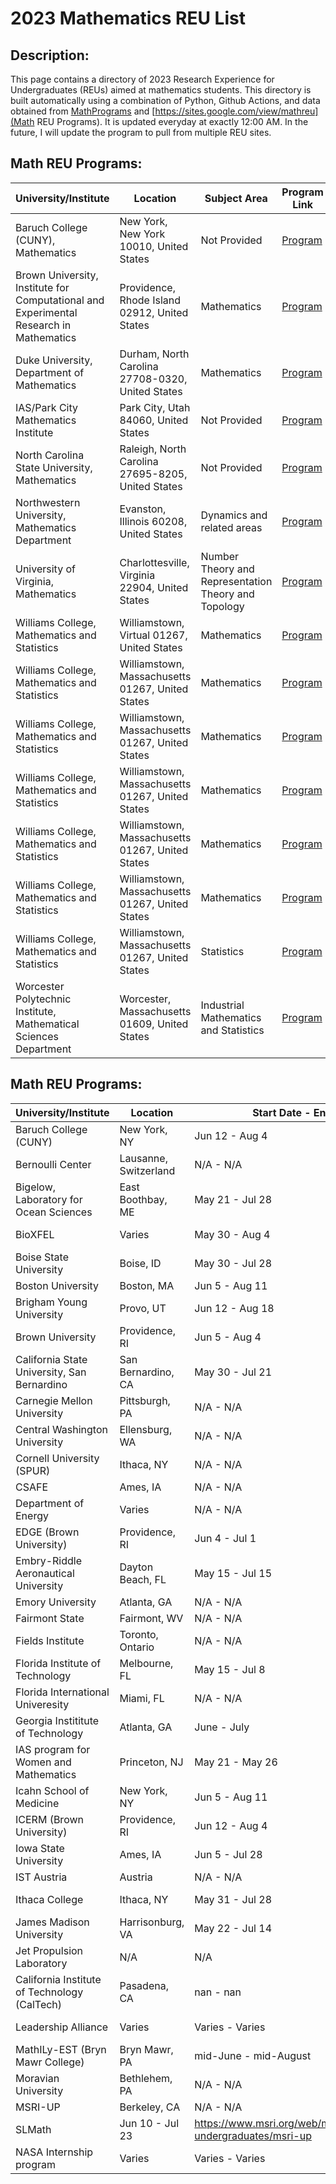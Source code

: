 # 2023 Mathematics REU List
## Description: 
This page contains a directory of 2023 Research Experience for Undergraduates (REUs) aimed at mathematics students. This directory is built automatically using a combination of Python, Github Actions, and data obtained from [MathPrograms](https://www.mathprograms.org) and [https://sites.google.com/view/mathreu](Math REU Programs). It is updated everyday at exactly 12:00 AM. In the future, I will update the program to pull from multiple REU sites.
 ## Math REU Programs: 
| University/Institute | Location | Subject Area | Program Link | Application Link | Deadline |
| -------------------- | -------- | ------------ | ------------ | ---------------- | -------- |
| Baruch College (CUNY), Mathematics  | New York, New York 10010, United States  | Not Provided | [Program](https://geometrynyc.wixsite.com/home/combinatorics-reu) | [Apply](https://www.mathprograms.org/db/82/1371/apply) | 2023/02/15 11:59PM | 
| Brown University, Institute for Computational and Experimental Research in Mathematics  | Providence, Rhode Island 02912, United States  | Mathematics | [Program](https://icerm.brown.edu/summerug/2023) | [Apply](https://www.mathprograms.org/db/ICERM/1339/apply) | Not Provided | 
| Duke University, Department of Mathematics  | Durham, North Carolina 27708-0320, United States  | Mathematics | [Program](http://math.duke.edu/undergraduate/pruv) | [Apply](https://www.mathprograms.org/db/Duke/1337/apply) | Not Provided | 
| IAS/Park City Mathematics Institute  | Park City, Utah 84060, United States  | Not Provided | [Program](https://ias.edu/pcmi) | [Apply](https://www.mathprograms.org/db/PCMI/1366/apply) | 2023/01/31 11:59PM | 
| North Carolina State University, Mathematics  | Raleigh, North Carolina 27695-8205, United States  | Not Provided | [Program](https://drums.wordpress.ncsu.edu/) | [Apply](https://www.mathprograms.org/db/NCSU/1361/apply) | 2023/02/15 11:59PM | 
| Northwestern University, Mathematics Department  | Evanston, Illinois 60208, United States  | Dynamics and related areas | [Program](https://sites.northwestern.edu/dynamicsrtg/reu-summer-2023/) | [Apply](https://www.mathprograms.org/db/68/1372/apply) | 2023/02/10 11:59PM | 
| University of Virginia, Mathematics  | Charlottesville, Virginia 22904, United States  | Number Theory and Representation Theory and Topology | [Program](https://uva.theopenscholar.com/reu/program) | [Apply](https://www.mathprograms.org/db/114/1309/apply) | 2023/02/15 11:59PM | 
| Williams College, Mathematics and Statistics  | Williamstown, Virtual 01267, United States  | Mathematics | [Program](https://geometrynyc.wixsite.com/polymathreu) | [Apply](https://www.mathprograms.org/db/SMALLREU/1352/apply) | 2023/04/03 11:59PM | 
| Williams College, Mathematics and Statistics  | Williamstown, Massachusetts 01267, United States  | Mathematics | [Program](http://math.williams.edu/small/) | [Apply](https://www.mathprograms.org/db/SMALLREU/1353/apply) | 2023/02/10 11:59PM | 
| Williams College, Mathematics and Statistics  | Williamstown, Massachusetts 01267, United States  | Mathematics | [Program](http://math.williams.edu/small/) | [Apply](https://www.mathprograms.org/db/SMALLREU/1357/apply) | 2023/02/01 11:59PM | 
| Williams College, Mathematics and Statistics  | Williamstown, Massachusetts 01267, United States  | Mathematics | [Program](http://math.williams.edu/small/) | [Apply](https://www.mathprograms.org/db/SMALLREU/1360/apply) | 2023/02/01 11:59PM | 
| Williams College, Mathematics and Statistics  | Williamstown, Massachusetts 01267, United States  | Mathematics | [Program](http://math.williams.edu/small/) | [Apply](https://www.mathprograms.org/db/SMALLREU/1355/apply) | 2023/02/01 11:59PM | 
| Williams College, Mathematics and Statistics  | Williamstown, Massachusetts 01267, United States  | Mathematics | [Program](http://math.williams.edu/small/) | [Apply](https://www.mathprograms.org/db/SMALLREU/1354/apply) | 2023/02/01 11:59PM | 
| Williams College, Mathematics and Statistics  | Williamstown, Massachusetts 01267, United States  | Statistics | [Program](http://math.williams.edu/small/) | [Apply](https://www.mathprograms.org/db/SMALLREU/1356/apply) | 2023/02/01 11:59PM | 
| Worcester Polytechnic Institute, Mathematical Sciences Department  | Worcester, Massachusetts 01609, United States  | Industrial Mathematics and Statistics | [Program](http://www.wpi.edu/+CIMSREU) | [Apply](https://www.mathprograms.org/db/86/1370/apply) | (posted 2022/11/01, listed until 2023/05/01) | 

 ## Math REU Programs: 
| University/Institute | Location | Start Date - End Date | Link |
| -------------------- | -------- | --------------------- | ---- |
| Baruch College (CUNY) | New York, NY | Jun 12 - Aug 4 | https://geometrynyc.wixsite.com/home/combinatorics-reu
| Bernoulli Center | Lausanne, Switzerland | N/A - N/A | https://www.epfl.ch/labs/erg/young-researchers-in-mathematics-program/
| Bigelow, Laboratory for Ocean Sciences | East Boothbay, ME | May 21 - Jul 28 | https://www.bigelow.org/education/reu/
| BioXFEL | Varies | May 30 - Aug 4 | https://www.bioxfel.org/education/undergraduate-internships
| Boise State University | Boise, ID | May 30 - Jul 28 | https://sites.google.com/boisestate.edu/undergrad-data-driven/home
| Boston University | Boston, MA | Jun 5 - Aug 11 | https://sites.bu.edu/britereu/
| Brigham Young University | Provo, UT | Jun 12 - Aug 18 | https://reu.byu.edu/home
| Brown University | Providence, RI | Jun 5 - Aug 4 | https://deeps.brown.edu/leadership-alliance-reu
| California State University, San Bernardino | San Bernardino, CA | May 30 - Jul 21 | https://sites.google.com/csusb.edu/reuatcsus
| Carnegie Mellon University | Pittsburgh, PA | N/A - N/A | https://www.dssgfellowship.org/
| Central Washington University | Ellensburg, WA | N/A - N/A | https://www.cwu.edu/reu/CCREU
| Cornell University (SPUR) | Ithaca, NY | N/A - N/A | https://math.cornell.edu/undergraduate-research
| CSAFE | Ames, IA | N/A - N/A | https://forensicstats.org/reu/
| Department of Energy | Varies | N/A - N/A | https://science.osti.gov/wdts/suli
| EDGE (Brown University) | Providence, RI | Jun 4 - Jul 1 | https://www.edgeforwomen.org/summer-session/
| Embry-Riddle Aeronautical University | Dayton Beach, FL | May 15 - Jul 15 | http://reudeim.com/
| Emory University | Atlanta, GA | N/A - N/A | http://www.math.emory.edu/site/cmds-reuret/
| Fairmont State | Fairmont, WV | N/A - N/A | http://tomcuchta.com/REU/
| Fields Institute  | Toronto, Ontario | N/A - N/A | http://www.fields.utoronto.ca/activities/23-24/2023-FUSRP
| Florida Institute of Technology | Melbourne, FL | May 15 - Jul 8 | https://research.fit.edu/smag-reu/
| Florida International Univeresity | Miami, FL | N/A - N/A | https://case.fiu.edu/mathstat/opportunities/amrpu/index.html
| Georgia Instititute of Technology | Atlanta, GA | June - July | https://math.gatech.edu/undergraduate-research
| IAS program for Women and Mathematics | Princeton, NJ | May 21 - May 26 | https://www.ias.edu/math/wam/program-years/2023-program-women-and-mathematics
| Icahn School of Medicine | New York, NY | Jun 5 - Aug 11 | https://labs.icahn.mssm.edu/maayanlab/summer-research-program/
| ICERM (Brown University) | Providence, RI | Jun 12 - Aug 4 | https://icerm.brown.edu/summerug/2023/
| Iowa State University | Ames, IA | Jun 5 - Jul 28 | https://reu.math.iastate.edu/
| IST Austria | Austria | N/A - N/A | https://phd.pages.ist.ac.at/isternship/
| Ithaca College | Ithaca, NY | May 31 - Jul 28 | https://www.ithaca.edu/academics/school-humanities-and-sciences/mathematics/nsf-reu-dynamical-systems-ic
| James Madison University | Harrisonburg, VA | May 22 - Jul 14 | https://www.jmu.edu/mathstat/reu/index.shtml
| Jet Propulsion Laboratory | N/A | N/A | N/A |
California Institute of Technology (CalTech) | Pasadena, CA | nan - nan | https://www.jpl.nasa.gov/edu/intern/apply/summer-internship-program/
| Leadership Alliance | Varies | Varies - Varies | https://theleadershipalliance.org/summer-research-early-identification-program
| MathILy-EST (Bryn Mawr College) | Bryn Mawr, PA | mid-June - mid-August | http://www.mathily.org/mathilyest/
| Moravian University | Bethlehem, PA | N/A - N/A | https://www.moravian.edu/mathematics/reu
| MSRI-UP | Berkeley, CA | N/A - N/A | N/A
SLMath | Jun 10 - Jul 23 | https://www.msri.org/web/msri/education/for-undergraduates/msri-up
| NASA Internship program | Varies | Varies - Varies | http://intern.nasa.gov/
